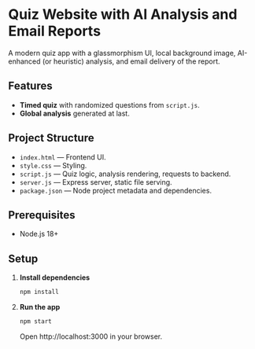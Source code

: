 # Quiz Website with AI Analysis and Email Reports

A modern quiz app with a glassmorphism UI, local background image, AI-enhanced (or heuristic) analysis, and email delivery of the report.

## Features

- **Timed quiz** with randomized questions from `script.js`.
- **Global analysis** generated at last.

## Project Structure

- `index.html` — Frontend UI.
- `style.css` — Styling.
- `script.js` — Quiz logic, analysis rendering, requests to backend.
- `server.js` — Express server, static file serving.
- `package.json` — Node project metadata and dependencies.

## Prerequisites

- Node.js 18+

## Setup

1. **Install dependencies**
   ```bash
   npm install
   ```

2. **Run the app**
   ```bash
   npm start
   ```
   Open http://localhost:3000 in your browser.